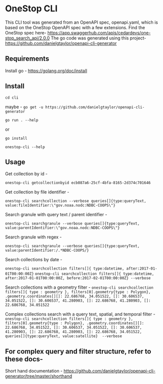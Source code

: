 # OneStop CLI 

This CLI tool was generated from an OpenAPI spec, openapi.yaml, which is based on the OneStop OpenAPI spec with a few extensions. Find the OneStop spec here- https://app.swaggerhub.com/apis/cedardevs/one-stop_search_api/2.0.0 
The go code was generated using this project- https://github.com/danielgtaylor/openapi-cli-generator

## Requirements
Install go - https://golang.org/doc/install

## Install
`cd cli`

maybe - `go get -u https://github.com/danielgtaylor/openapi-cli-generator`

`go run . --help`

or 

`go install`

`onestop-cli --help` 

## Usage
Get collection by id - 

`onestop-cli getcollectionbyid ecb087a6-25cf-4bfa-8165-2d374c701646`

Get collection by file identifier - 

`onestop-cli searchcollection --verbose queries[]{type:queryText, value:fileIdentifier:\"gov.noaa.nodc:NDBC-COOPS\"}`

Search granule with query text / parent identifier -

`onestop-cli searchgranule --verbose queries[]{type:queryText, value:parentIdentifier:\"gov.noaa.nodc:NDBC-COOPS\"}`

Search granule with regex -  

`onestop-cli searchgranule --verbose queries[]{type:queryText, value:parentIdentifier:/.*NDBC-COOPS/}`

Search collections by date -  

`onestop-cli searchcollection filters[]{ type:datetime, after:2017-01-01T00:00:00Z}`
`onestop-cli searchcollection filters[]{ type:datetime, after:2017-01-01T00:00:00Z, before:2017-02-01T00:00:00Z} --verbose`

Search collections with a geometry filter - 
`onestop-cli searchcollection filters[]{ type : geometry }, filters[0].geometry{type : Polygon}, .geometry.coordinates[][]: 22.686768, 34.051522, []: 30.606537, 34.051522, []: 30.606537, 41.280903, []: 22.686768, 41.280903, []: 22.686768, 34.051522`

Complex collections search with a query text, spatial, and temporal filter -
`onestop-cli searchcollection filters[]{ type : geometry }, filters[0].geometry{type : Polygon}, .geometry.coordinates[][]: 22.686768, 34.051522, []: 30.606537, 34.051522, []: 30.606537, 41.280903, []: 22.686768, 41.280903, []: 22.686768, 34.051522,  queries[]{type:queryText, value:satellite}  --verbose`

## For complex query and filter structure, refer to these docs- 
Short hand documentation - https://github.com/danielgtaylor/openapi-cli-generator/tree/master/shorthand
